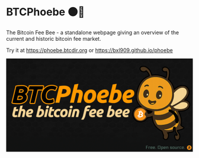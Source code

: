# BTCPhoebe 🟠🐝
The Bitcoin Fee Bee - a standalone webpage giving an overview of the current and historic bitcoin fee market.

Try it at https://phoebe.btcdir.org
or https://bxl909.github.io/phoebe

![test](https://github.com/BXL909/BTCPhoebe/blob/main/BTCPhoebe.png?raw=true)
